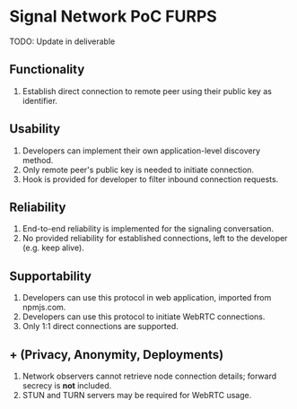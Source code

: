 # Signal Network PoC FURPS

TODO: Update in deliverable

## Functionality

1. Establish direct connection to remote peer using their public key as identifier.

## Usability

1. Developers can implement their own application-level discovery method.
2. Only remote peer's public key is needed to initiate connection.
3. Hook is provided for developer to filter inbound connection requests.

## Reliability

1. End-to-end reliability is implemented for the signaling conversation.
2. No provided reliability for established connections, left to the developer (e.g. keep alive).

## Supportability

1. Developers can use this protocol in web application, imported from npmjs.com.
2. Developers can use this protocol to initiate WebRTC connections.
3. Only 1:1 direct connections are supported.

## + (Privacy, Anonymity, Deployments)

1. Network observers cannot retrieve node connection details; forward secrecy is **not** included.
2. STUN and TURN servers may be required for WebRTC usage.